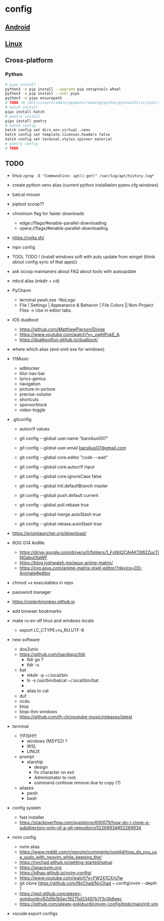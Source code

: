 # config
## [Android](android/README.md)
## [Linux](linux/README.md)
## Cross-platform
### Python
```bash
# pipx install
python3 -m pip install --upgrade pip setuptools wheel
python3 -m pip install --user pipx
python3 -m pipx ensurepath
# TODO rm /mnt/c/users/admin/appdata/roaming/python/python311/scripts/register-python-argcomplete
# hatch install
pipx install hatch
# poetry install
pipx install poetry
# hatch config
hatch config set dirs.env.virtual .venv
hatch config set template.licenses.headers false
hatch config set terminal.styles.spinner material
# poetry config
# TODO
```
## TODO
- linux `zgrep -E "Commandline: apt(|-get)" /var/log/apt/history.log*`
- create python venv alias (current python installation pyenv.cfg windows)
- batcat mouse
- piptool scoop??
- chromium flag for faster downloads
  - edge://flags/#enable-parallel-downloading
  - opera://flags/#enable-parallel-downloading
- https://volta.sh/
- mpv config
- TOOL TODO ! (install windows soft with auto update from winget (think about config sync of that apps))
- ask scoop maintaners about FAQ about tools with autoupdate
- mkcd alias (mkdir + cd)
- PyCharm
  - terminal pwsh.exe -NoLogo
  - File | Settings | Appearance & Behavior | File Colors || Non-Project Files -> Use in editor tabs
- IOS dualboot
  - https://github.com/MatthewPierson/Divise
  - https://www.youtube.com/watch?v=_owhlPukE_A
  - https://dualbootfun.github.io/dualboot/
- where which alias (and omit exe for windows)
- YtMusic
  - adblocker
  - blur-nav-bar
  - lyrics-genius
  - navigation
  - picture-in-picture
  - precise-volume
  - shortcuts
  - sponsorblock
  - video-toggle
- .gitconfig
  - autocrlf values
  - git config --global user.name "barsikus007"
  - git config --global user.email barsikus07@gmail.com

  - git config --global core.editor "code --wait"
  - git config --global core.autocrlf input
  - git config --global core.ignoreCase false

  - git config --global init.defaultBranch master

  - git config --global push.default current

  - git config --global pull.rebase true

  - git config --global merge.autoStash true

  - git config --global rebase.autoStash true

- https://prismlauncher.org/download/
- ROG G14 AniMe
  - https://drive.google.com/drive/u/0/folders/1_FsWd2CAjAK13t82ZucTlNGabuI3laWF
  - https://blog.joshwalsh.me/asus-anime-matrix/
  - https://rog.asus.com/anime-matrix-pixel-editor/?device=DS-Animate#editor
- chmod +x executables in repo
- password manager
- https://violentmonkey.github.io
- add browser bookmarks
- make ru-en utf linux and windows locale
  - export LC_CTYPE=ru_RU.UTF-8
- new software
  - dos2unix
  - https://github.com/isacikgoz/tldr
    - tldr go ?
    - tldr -u
  - bat
    - mkdir -p ~/.local/bin
    - ln -s /usr/bin/batcat ~/.local/bin/bat
    -
    - alias to cat
  - duf
  - ncdu
  - btop
  - btop-lhm windows
  - https://github.com/th-ch/youtube-music/releases/latest
- terminal
  - !!!FISH!!!
    - windows (MSYS2) ?
    - WSL
    - LINUX
  - prompt
    - starship
      - design
      - fix character on exit
      - Administrator to root
      - command continue remove due to copy (?)
  - aliases
    - pwsh
    - bash
- config system
  - fast installer
  - https://stackoverflow.com/questions/600079/how-do-i-clone-a-subdirectory-only-of-a-git-repository/52269934#52269934
- nvim config
  - nvim alias
  - https://www.reddit.com/r/neovim/comments/oumljd/how_do_you_use_sudo_with_neovim_while_keeping_the/
  - https://nvchad.github.io/getting-started/setup
  - https://spacevim.org
  - https://jdhao.github.io/nvim-config/
  - https://www.youtube.com/watch?v=FW2X1CXrU1w
  - git clone https://github.com/NvChad/NvChad ~\.config\nvim --depth 1
  - https://gist.github.com/alexey-goloburdin/62d5b1b5ec19275d33497b7f3c0b6eec
  - https://github.com/alexey-goloburdin/nvim-config/blob/main/init.vim
- vscode export configs
